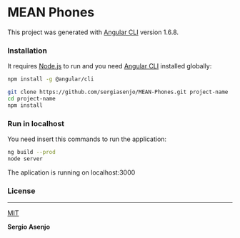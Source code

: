 # MEAN Phones

This project was generated with [Angular CLI](https://github.com/angular/angular-cli) version 1.6.8.

### Installation

It requires [Node.js](https://nodejs.org/) to run and you need [Angular CLI](https://cli.angular.io/) installed globally:

```sh
npm install -g @angular/cli
```

```sh
git clone https://github.com/sergiasenjo/MEAN-Phones.git project-name
cd project-name
npm install
```

### Run in localhost

You need insert this commands to run the application:

```sh
ng build --prod
node server
```

The aplication is running on localhost:3000

### License
----
[MIT](https://opensource.org/licenses/MIT)

**Sergio Asenjo**
